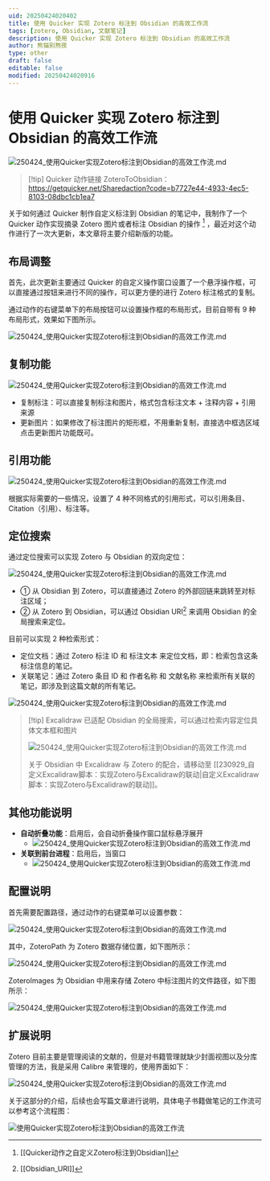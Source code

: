 ```yaml
---
uid: 20250424020402
title: 使用 Quicker 实现 Zotero 标注到 Obsidian 的高效工作流
tags: [zotero, Obsidian, 文献笔记]
description: 使用 Quicker 实现 Zotero 标注到 Obsidian 的高效工作流
author: 熊猫别熬夜
type: other
draft: false
editable: false
modified: 20250424020916
---
```


# 使用 Quicker 实现 Zotero 标注到 Obsidian 的高效工作流

![250424_使用Quicker实现Zotero标注到Obsidian的高效工作流.md](https://cdn.pkmer.cn/images/202504240205352.png!pkmer)

> [!tip] Quicker 动作链接
> ZoteroToObsidian：<https://getquicker.net/Sharedaction?code=b7727e44-4933-4ec5-8103-08dbc1cb1ea7>

关于如何通过 Quicker 制作自定义标注到 Obsidian 的笔记中，我制作了一个 Quicker 动作实现摘录 Zotero 图片或者标注 Obsidian 的操作 [^1] ，最近对这个动作进行了一次大更新，本文章将主要介绍新版的功能。

## 布局调整

首先，此次更新主要通过 Quicker 的自定义操作窗口设置了一个悬浮操作框，可以直接通过按钮来进行不同的操作，可以更方便的进行 Zotero 标注格式的复制。

通过动作的右键菜单下的布局按钮可以设置操作框的布局形式，目前自带有 9 种布局形式，效果如下图所示。

![250424_使用Quicker实现Zotero标注到Obsidian的高效工作流.md](https://cdn.pkmer.cn/images/202504240205332.png!pkmer)

## 复制功能

![250424_使用Quicker实现Zotero标注到Obsidian的高效工作流.md](https://cdn.pkmer.cn/images/202504240205641.png!pkmer)

- 复制标注：可以直接复制标注和图片，格式包含标注文本 + 注释内容 + 引用来源
- 更新图片：如果修改了标注图片的矩形框，不用重新复制，直接选中框选区域点击更新图片功能既可。

## 引用功能

![250424_使用Quicker实现Zotero标注到Obsidian的高效工作流.md](https://cdn.pkmer.cn/images/202504240206955.png!pkmer)

根据实际需要的一些情况，设置了 4 种不同格式的引用形式，可以引用条目、Citation（引用）、标注等。

## 定位搜索

通过定位搜索可以实现 Zotero 与 Obsidian 的双向定位：

![250424_使用Quicker实现Zotero标注到Obsidian的高效工作流.md](https://cdn.pkmer.cn/images/202504240206419.png!pkmer)

- ① 从 Obsidian 到 Zotero，可以直接通过 Zotero 的外部回链来跳转至对标注区域；
- ② 从 Zotero 到 Obsidian，可以通过 Obsidian URI[^2] 来调用 Obsidian 的全局搜索来定位。

目前可以实现 2 种检索形式：

- 定位文档：通过 Zotero 标注 ID 和 标注文本 来定位文档，即：检索包含这条标注信息的笔记。
- 关联笔记：通过 Zotero 条目 ID 和 作者名称 和 文献名称 来检索所有关联的笔记，即涉及到这篇文献的所有笔记。

![250424_使用Quicker实现Zotero标注到Obsidian的高效工作流.md](https://cdn.pkmer.cn/images/202504240206000.png!pkmer)

> [!tip] Excalidraw 已适配 Obsidian 的全局搜索，可以通过检索内容定位具体文本框和图片
>
> ![250424_使用Quicker实现Zotero标注到Obsidian的高效工作流.md](https://cdn.pkmer.cn/images/202504240206368.gif!pkmer)
>
> 关于 Obsidian 中 Excalidraw 与 Zotero 的配合，请移动至 [[230929_自定义Excalidraw脚本：实现Zotero与Excalidraw的联动|自定义Excalidraw脚本：实现Zotero与Excalidraw的联动]]。

## 其他功能说明

- **自动折叠功能**：启用后，会自动折叠操作窗口鼠标悬浮展开
    - ![250424_使用Quicker实现Zotero标注到Obsidian的高效工作流.md](https://cdn.pkmer.cn/images/202504240206327.png!pkmer)
- **关联到前台进程**：启用后，当窗口
    - ![250424_使用Quicker实现Zotero标注到Obsidian的高效工作流.md](https://cdn.pkmer.cn/images/202504240206796.png!pkmer)

## 配置说明

首先需要配置路径，通过动作的右键菜单可以设置参数：

![250424_使用Quicker实现Zotero标注到Obsidian的高效工作流.md](https://cdn.pkmer.cn/images/202504240206326.png!pkmer)

其中，ZoteroPath 为 Zotero 数据存储位置，如下图所示：

![250424_使用Quicker实现Zotero标注到Obsidian的高效工作流.md](https://cdn.pkmer.cn/images/202504240206819.png!pkmer)

ZoteroImages 为 Obsidian 中用来存储 Zotero 中标注图片的文件路径，如下图所示：

![250424_使用Quicker实现Zotero标注到Obsidian的高效工作流.md](https://cdn.pkmer.cn/images/202504240206338.png!pkmer)

## 扩展说明

Zotero 目前主要是管理阅读的文献的，但是对书籍管理就缺少封面视图以及分库管理的方法，我是采用 Calibre 来管理的，使用界面如下：

![250424_使用Quicker实现Zotero标注到Obsidian的高效工作流.md](https://cdn.pkmer.cn/images/202504240206802.png!pkmer)

关于这部分的介绍，后续也会写篇文章进行说明，具体电子书籍做笔记的工作流可以参考这个流程图：

![使用Quicker实现Zotero标注到Obsidian的高效工作流](https://cdn.pkmer.cn/images/202504240207325.png!pkmer)

[^1]: [[Quicker动作之自定义Zotero标注到Obsidian]]
[^2]: [[Obsidian_URI]]